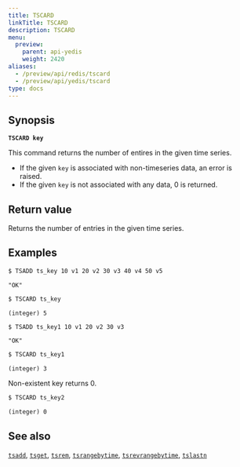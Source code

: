 ```yaml
---
title: TSCARD
linkTitle: TSCARD
description: TSCARD
menu:
  preview:
    parent: api-yedis
    weight: 2420
aliases:
  - /preview/api/redis/tscard
  - /preview/api/yedis/tscard
type: docs
---
```


## Synopsis

**`TSCARD key`**

This command returns the number of entires in the given time series.

- If the given `key` is associated with non-timeseries data, an error is raised.
- If the given `key` is not associated with any data, 0 is returned.

## Return value

Returns the number of entries in the given time series.

## Examples

```sh
$ TSADD ts_key 10 v1 20 v2 30 v3 40 v4 50 v5
```

```
"OK"
```

```sh
$ TSCARD ts_key
```

```
(integer) 5
```

```sh
$ TSADD ts_key1 10 v1 20 v2 30 v3
```

```
"OK"
```

```sh
$ TSCARD ts_key1
```

```
(integer) 3
```
Non-existent key returns 0.

```sh
$ TSCARD ts_key2
```

```
(integer) 0
```

## See also

[`tsadd`](../tsadd/), [`tsget`](../tsget/), [`tsrem`](../tsrem/),
[`tsrangebytime`](../tsrangebytime), [`tsrevrangebytime`](../tsrevrangebytime),
[`tslastn`](../tslastn)
